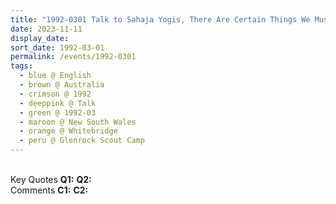 ```yaml
---
title: "1992-0301 Talk to Sahaja Yogis, There Are Certain Things We Must Understand in Sahaja Yoga, the day after Śhivarātri Pūjā, Glenrock Scout Camp, Scout Camp Rd (149 kms N of Sydney on Glenrock Lagoon), Whitebridge, New South Wales, Australia"
date: 2023-11-11
display_date: 
sort_date: 1992-03-01
permalink: /events/1992-0301
tags:
  - blue @ English
  - brown @ Australia
  - crimson @ 1992
  - deeppink @ Talk
  - green @ 1992-03
  - maroon @ New South Wales
  - orange @ Whitebridge
  - peru @ Glenrock Scout Camp
---
```


<br>

<wave-list>
  <list-title color="DarkSeaGreen" width="55">Key Quotes</list-title>
  <list-item color="BlanchedAlmond" width="280"><b>Q1:</b> <i></i></list-item>
  <list-item color="Lavender" width="280"><b>Q2:</b> <i></i></list-item>
</wave-list>

<br>

<wave-list>
  <list-title color="DarkSeaGreen" width="55">Comments</list-title>
  <list-item color="BlanchedAlmond" width="280"><b>C1:</b> <i></i></list-item>
  <list-item color="Lavender" width="280"><b>C2:</b> <i></i></list-item>
</wave-list>